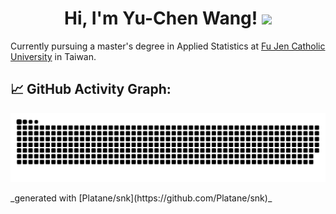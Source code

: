 <h1 align="center">
Hi, I'm Yu-Chen Wang!
  <img src="https://media.giphy.com/media/hvRJCLFzcasrR4ia7z/giphy.gif" width="30"></h1>
<!--[![Typing SVG](https://readme-typing-svg.herokuapp.com?font=comfortaa&color=016EEA&size=24&width=500&lines=A+Graduate+Student;in+Applied+Statistic;Nice+to+meet+you!)](https://git.io/typing-svg)-->
Currently pursuing a master's degree in Applied Statistics at <a href="https://www.fju.edu.tw/" target="_blank" > Fu Jen Catholic University</a> in Taiwan.
<br/>

<!--
**yuchenwang89/yuchenwang89** is a ✨ _special_ ✨ repository because its `README.md` (this file) appears on your GitHub profile.

Here are some ideas to get you started:

- 🔭 I’m currently working on ...
- 🌱 I’m currently learning ...
- 👯 I’m looking to collaborate on ...
- 🤔 I’m looking for help with ...
- 💬 Ask me about ...
- 📫 How to reach me: ...
- 😄 Pronouns: ...
- ⚡ Fun fact: ...
-->

## 📈 GitHub Activity Graph:
![](https://raw.githubusercontent.com/yuchenwang89/yuchenwang89/output/github-contribution-grid-snake.svg)
<p>_generated with [Platane/snk](https://github.com/Platane/snk)_</p>
